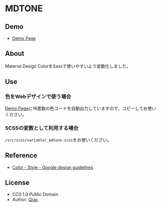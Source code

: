 # MDTONE

## Demo

- [Demo Page][link-demo]

## About

Material Design ColorをSassで使いやすいよう変数化しました。

## Use

### 色をWebデザインで使う場合

[Demo Page][link-demo]に16進数の色コードを自動出力していますので、コピーしてお使いください。

### SCSSの変数として利用する場合

`/src/scss/variable/_mdtone.scss`をお使いください。

## Reference

- [Color - Style - Google design guidelines](https://material.google.com/style/color.html#color-color-palette)

## License

- CC0 1.0 Public Domain
- Author: [Qrac][link-twitter]

[link-demo]:https://qrac.github.io/mdtone/
[link-twitter]:https://twitter.com/Qrac_JP